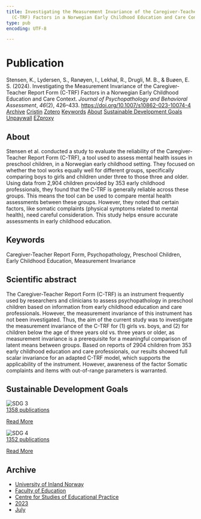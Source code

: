 ```yaml
---
title: Investigating the Measurement Invariance of the Caregiver-Teacher Report Form
  (C-TRF) Factors in a Norwegian Early Childhood Education and Care Context
type: pub
encoding: UTF-8

---
```

<h1>Publication</h1>
<article id="csl-bib-container-E8GEEJ7S" class="csl-bib-container">
  <div class="csl-bib-body"> <div class="csl-entry">Stensen, K., Lydersen, S., Ranøyen, I., Lekhal, R., Drugli, M. B., &#38; Buøen, E. S. (2024). Investigating the Measurement Invariance of the Caregiver-Teacher Report Form (C-TRF) Factors in a Norwegian Early Childhood Education and Care Context. <i>Journal of Psychopathology and Behavioral Assessment</i>, <i>46</i>(2), 426–433. <a href="https://doi.org/10.1007/s10862-023-10074-4">https://doi.org/10.1007/s10862-023-10074-4</a></div> </div>
  <div class="csl-bib-buttons">
    <a href="#taxonomy-article-E8GEEJ7S" alt="archive" class="csl-bib-button">Archive</a>
    <a href="https://app.cristin.no/results/show.jsf?id=2163492" alt="Cristin" class="csl-bib-button">Cristin</a>
    <a href="http://zotero.org/groups/5881554/items/E8GEEJ7S" alt="Zotero" class="csl-bib-button">Zotero</a>
    <a href="#keywords-article-E8GEEJ7S" alt="keywords" class="csl-bib-button">Keywords</a>
    <a href="#about-article-E8GEEJ7S" alt="about_pub" class="csl-bib-button">About</a>
    <a href="#sdg-article-E8GEEJ7S" alt="sdg" class="csl-bib-button">Sustainable Development Goals</a>
    <a href="https://link.springer.com/content/pdf/10.1007/s10862-023-10074-4.pdf" alt="Unpaywall" class="csl-bib-button">Unpaywall</a>
    <a href="https://link.springer.com/content/pdf/10.1007/s10862-023-10074-4.pdf" alt="EZproxy" class="csl-bib-button">EZproxy</a>
  </div>
  <div id="csl-bib-meta-container-E8GEEJ7S"></div>
</article>
<div id="csl-bib-meta-E8GEEJ7S" class="csl-bib-meta">
  <article id="about-article-E8GEEJ7S" class="about_pub-article">
    <h1>About</h1>
    Stensen et al. conducted a study to evaluate the reliability of the Caregiver-Teacher Report Form (C-TRF), a tool used to assess mental health issues in preschool children, in a Norwegian early childhood setting. They focused on whether the tool works equally well for different groups, specifically comparing boys to girls and children under three to those three and older. Using data from 2,904 children provided by 353 early childhood professionals, they found that the C-TRF is generally reliable across these groups. This means the tool can be used to compare mental health assessments between these groups. However, they noted that certain factors, like somatic complaints (physical symptoms related to mental health), need careful consideration. This study helps ensure accurate assessments in early childhood education.
  </article>
  <article id="keywords-article-E8GEEJ7S" class="keywords-article">
    <h1>Keywords</h1>
    Caregiver-Teacher Report Form, Psychopathology, Preschool Children, Early Childhood Education, Measurement Invariance
  </article>
  <article id="abstract-article-E8GEEJ7S" class="abstract-article">
    <h1>Scientific abstract</h1>
    The Caregiver-Teacher Report Form (C-TRF) is an instrument frequently used by researchers and clinicians to assess psychopathology in preschool children based on information from early childhood education and care professionals. However, the measurement invariance of this instrument has not been investigated. Thus, the aim of the current study was to investigate the measurement invariance of the C-TRF for (1) girls vs. boys, and (2) for children below the age of three years old vs. three years or older, as measurement invariance is a prerequisite for a meaningful comparison of latent means between groups. Based on reports of 2904 children from 353 early childhood education and care professionals, our results showed full scalar invariance for an adapted C-TRF model, which supports the applicability of the instrument. However, awareness of the factor Somatic complaints and items with out-of-range parameters is warranted.
  </article>
  <article id="sdg-article-E8GEEJ7S" class="sdg-article">
    <h1>Sustainable Development Goals</h1>
    <div class="sdg-container"><div id="sdg3" class="sdg">
        <img src="{{< params subfolder >}}images/sdg/sdg03_en.png" class="image" alt="SDG 3">
        <div class="sdg-overlay">
          <a href="/en/archive/?key=?sdg=3#archive" class="sdg-publication-count"><span>1358</span> publications</a>
          <p><a href="https://sdgs.un.org/goals/goal3" class="sdg-read-more">Read More</a></p>
        </div>
      </div> <div id="sdg4" class="sdg">
        <img src="{{< params subfolder >}}images/sdg/sdg04_en.png" class="image" alt="SDG 4">
        <div class="sdg-overlay">
          <a href="/en/archive/?key=?sdg=4#archive" class="sdg-publication-count"><span>1352</span> publications</a>
          <p><a href="https://sdgs.un.org/goals/goal4" class="sdg-read-more">Read More</a></p>
        </div>
      </div></div>
  </article>
  <article id="taxonomy-article-E8GEEJ7S" class="taxonomy-article">
    <h1>Archive</h1>
    <ul>
      <li>
        <a href="/en/archive/?key=3DCRN523">University of Inland Norway</a>
      </li>
      <li>
        <a href="/en/archive/?key=WYNZA47F">Faculty of Education</a>
      </li>
      <li>
        <a href="/en/archive/?key=G3SEU2Z2">Centre for Studies of Educational Practice</a>
      </li>
      <li>
        <a href="/en/archive/?key=GXY3EJVE">2023</a>
      </li>
      <li>
        <a href="/en/archive/?key=WRKJGWTT">July</a>
      </li>
    </ul>
  </article>
</div>
